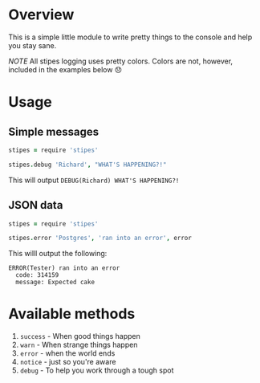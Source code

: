 Overview
========

This is a simple little module to write pretty things to the console and help you stay sane.

*NOTE* All stipes logging uses pretty colors. Colors are not, however, included in the examples below :disappointed:

Usage
=====

Simple messages
---------------

```coffeescript
stipes = require 'stipes'

stipes.debug 'Richard', "WHAT'S HAPPENING?!"
```

This will output `DEBUG(Richard) WHAT'S HAPPENING?!`

JSON data
---------

```coffeescript
stipes = require 'stipes'

stipes.error 'Postgres', 'ran into an error', error
```

This willl output the following:

```
ERROR(Tester) ran into an error
  code: 314159
  message: Expected cake
```

Available methods
=================

1. `success` - When good things happen
2. `warn` - When strange things happen
3. `error` - when the world ends
4. `notice` - just so you're aware
5. `debug` - To help you work through a tough spot